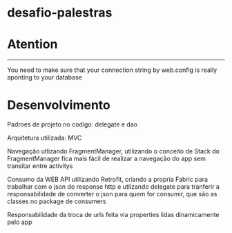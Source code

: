 # desafio-palestras

# Atention
-----
You need to make sure that your connection string by web.config is really aponting to your database

# Desenvolvimento

Padroes de projeto no codigo: delegate e dao

Arquitetura utilizada: MVC 

Navegação utlizando FragmentManager, utilizando o conceito de Stack do FragmentManager fica mais fácil de realizar a navegação do app sem transitar entre activitys

Consumo da WEB API utilizando Retrofit, criando a propria Fabric para trabalhar com o json do response http e utlizando delegate para tranferir a responsabilidade de converter o json para quem for consumir, que são as classes no package de consumers 

Responsabilidade da troca de urls feita via properties lidas dinamicamente pelo app 


